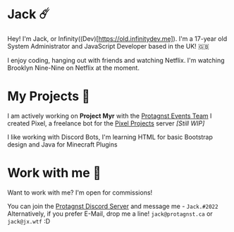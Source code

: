 # Jack ☄️
Hey! I'm Jack, or Infinity((Dev)[https://old.infinitydev.me]).
I'm a 17-year old System Administrator and JavaScript Developer based in the UK! 🇬🇧

I enjoy coding, hanging out with friends and watching Netflix.
I'm watching Brooklyn Nine-Nine on Netflix at the moment.

# My Projects 🔧
I am actively working on **Project Myr** with the [Protagnst Events Team](https://discord.gg/protagnst)
I created Pixel, a freelance bot for the [Pixel Projects](https://discord.gg/freelancers) server *[Still WIP]*

I like working with Discord Bots, I'm learning HTML for basic Bootstrap design and Java for Minecraft Plugins

# Work with me 📩
Want to work with me?
I'm open for commissions!

You can join the [Protagnst Discord Server](https://discord.gg/protagnst) and message me - `Jack.#2022`
Alternatively, if you prefer E-Mail, drop me a line! `jack@protagnst.ca` or `jack@jx.wtf` :D
